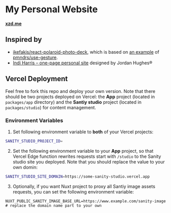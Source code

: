 # My Personal Website

**[xzd.me](https://www.xzd.me)**

## Inspired by

- [ikefakis/react-polaroid-photo-deck](https://github.com/ikefakis/react-polaroid-photo-deck), which is based on [an example](https://codesandbox.io/s/github/pmndrs/use-gesture/tree/main/demo/src/sandboxes/cards-stack) of [pmndrs/use-gesture](https://github.com/pmndrs/use-gesture).
- [Indi Harris – one-page personal site](https://dribbble.com/shots/15937774-Indi-Harris-one-page-personal-site) designed by Jordan Hughes®

## Vercel Deployment

Feel free to fork this repo and deploy your own version. Note that there should be two projects deployed on Vercel: the **App** project (located in `packages/app` directory) and the **Santiy studio** project (located in `packages/studio`) for content management.

### Environment Variables

1. Set following environment variable to  **both** of your Vercel projects:

```bash
SANITY_STUDIO_PROJECT_ID=
```

2. Set the following environment variable to your **App** project, so that Vercel Edge function rewrites requests start with `/studio` to the Sanity studio site you deployed. Note that you should replace the value to your own domin:

```bash
SANITY_STUDIO_SITE_DOMAIN=https://some-sanity-studio.vercel.app
```

3. Optionally, if you want Nuxt project to proxy all Santiy image assets requests, you can set the following environment variable:

```base
NUXT_PUBLIC_SANITY_IMAGE_BASE_URL=https://www.example.com/sanity-image # replace the domain name part to your own
```
